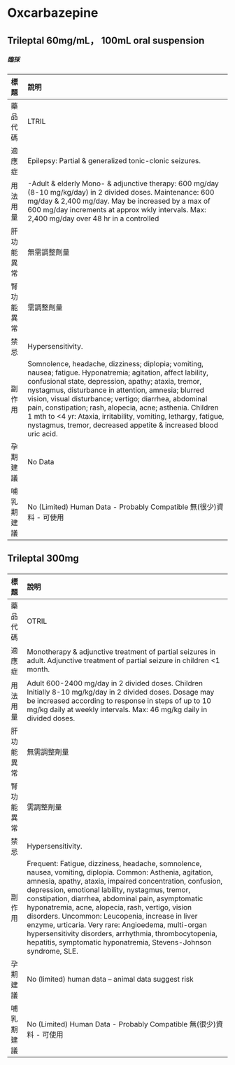 # Oxcarbazepine

## Trileptal 60mg/mL， 100mL oral suspension

##### 臨採

| 標題       | 說明                                                                                                                                                                                                                                                                                                                                                                                                                                                                                     |
|:-----------|:-----------------------------------------------------------------------------------------------------------------------------------------------------------------------------------------------------------------------------------------------------------------------------------------------------------------------------------------------------------------------------------------------------------------------------------------------------------------------------------------|
| 藥品代碼   | LTRIL                                                                                                                                                                                                                                                                                                                                                                                                                                                                                    |
| 適應症     | Epilepsy: Partial & generalized tonic-clonic seizures.                                                                                                                                                                                                                                                                                                                                                                                                                                   |
| 用法用量   | -Adult & elderly Mono- & adjunctive therapy: 600 mg/day (8-10 mg/kg/day) in 2 divided doses. Maintenance: 600 mg/day & 2,400 mg/day. May be increased by a max of 600 mg/day increments at approx wkly intervals. Max: 2,400 mg/day over 48 hr in a controlled                                                                                                                                                                                                                           |
| 肝功能異常 | 無需調整劑量                                                                                                                                                                                                                                                                                                                                                                                                                                                                             |
| 腎功能異常 | 需調整劑量                                                                                                                                                                                                                                                                                                                                                                                                                                                                               |
| 禁忌       | Hypersensitivity.                                                                                                                                                                                                                                                                                                                                                                                                                                                                        |
| 副作用     | Somnolence, headache, dizziness; diplopia; vomiting, nausea; fatigue. Hyponatremia; agitation, affect lability, confusional state, depression, apathy; ataxia, tremor, nystagmus, disturbance in attention, amnesia; blurred vision, visual disturbance; vertigo; diarrhea, abdominal pain, constipation; rash, alopecia, acne; asthenia. Children 1 mth to <4 yr: Ataxia, irritability, vomiting, lethargy, fatigue, nystagmus, tremor, decreased appetite & increased blood uric acid. |
| 孕期建議   | No Data                                                                                                                                                                                                                                                                                                                                                                                                                                                                                  |
| 哺乳期建議 | No (Limited) Human Data - Probably Compatible 無(很少)資料 - 可使用                                                                                                                                                                                                                                                                                                                                                                                                                      |

## Trileptal 300mg

##### 

| 標題       | 說明                                                                                                                                                                                                                                                                                                                                                                                                                                                                                                                                                                        |
|:-----------|:----------------------------------------------------------------------------------------------------------------------------------------------------------------------------------------------------------------------------------------------------------------------------------------------------------------------------------------------------------------------------------------------------------------------------------------------------------------------------------------------------------------------------------------------------------------------------|
| 藥品代碼   | OTRIL                                                                                                                                                                                                                                                                                                                                                                                                                                                                                                                                                                       |
| 適應症     | Monotherapy & adjunctive treatment of partial seizures in adult. Adjunctive treatment of partial seizure in children <1 month.                                                                                                                                                                                                                                                                                                                                                                                                                                              |
| 用法用量   | Adult 600-2400 mg/day in 2 divided doses. Children Initially 8-10 mg/kg/day in 2 divided doses. Dosage may be increased according to response in steps of up to 10 mg/kg daily at weekly intervals. Max: 46 mg/kg daily in divided doses.                                                                                                                                                                                                                                                                                                                                   |
| 肝功能異常 | 無需調整劑量                                                                                                                                                                                                                                                                                                                                                                                                                                                                                                                                                                |
| 腎功能異常 | 需調整劑量                                                                                                                                                                                                                                                                                                                                                                                                                                                                                                                                                                  |
| 禁忌       | Hypersensitivity.                                                                                                                                                                                                                                                                                                                                                                                                                                                                                                                                                           |
| 副作用     | Frequent: Fatigue, dizziness, headache, somnolence, nausea, vomiting, diplopia. Common: Asthenia, agitation, amnesia, apathy, ataxia, impaired concentration, confusion, depression, emotional lability, nystagmus, tremor, constipation, diarrhea, abdominal pain, asymptomatic hyponatremia, acne, alopecia, rash, vertigo, vision disorders. Uncommon: Leucopenia, increase in liver enzyme, urticaria. Very rare: Angioedema, multi-organ hypersensitivity disorders, arrhythmia, thrombocytopenia, hepatitis, symptomatic hyponatremia, Stevens-Johnson syndrome, SLE. |
| 孕期建議   | No (limited) human data – animal data suggest risk                                                                                                                                                                                                                                                                                                                                                                                                                                                                                                                          |
| 哺乳期建議 | No (Limited) Human Data - Probably Compatible 無(很少)資料 - 可使用                                                                                                                                                                                                                                                                                                                                                                                                                                                                                                         |

